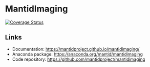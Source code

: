 # MantidImaging
[![Coverage Status](https://coveralls.io/repos/github/mantidproject/mantidimaging/badge.svg?branch=master)](https://coveralls.io/github/mantidproject/mantidimaging?branch=master)
## Links

 - Documentation: https://mantidproject.github.io/mantidimaging/
 - Anaconda package: https://anaconda.org/mantid/mantidimaging
 - Code repository: https://github.com/mantidproject/mantidimaging
